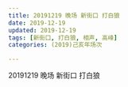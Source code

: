 ```yaml
---
title: 20191219 晚场 新街口 打白狼
date: 2019-12-19
updated: 2019-12-19
tags: [新街口, 打白狼, 相声, 高峰]
categories: (2019)己亥年场次

---
```


20191219 晚场 新街口 打白狼